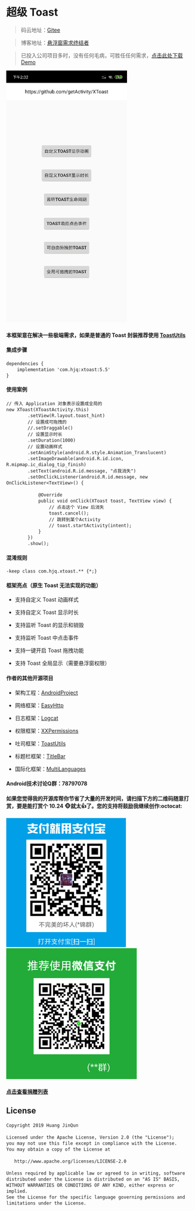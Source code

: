 # 超级 Toast

> 码云地址：[Gitee](https://gitee.com/getActivity/XToast)

> 博客地址：[悬浮窗需求终结者](https://www.jianshu.com/p/247d705b87b6)

> 已投入公司项目多时，没有任何毛病，可胜任任何需求，[点击此处下载Demo](XToast.apk)

![](XToast.gif)

#### 本框架意在解决一些极端需求，如果是普通的 Toast 封装推荐使用 [ToastUtils](https://github.com/getActivity/ToastUtils)

#### 集成步骤

    dependencies {
        implementation 'com.hjq:xtoast:5.5'
    }

#### 使用案例

    // 传入 Application 对象表示设置成全局的
    new XToast(XToastActivity.this)
            .setView(R.layout.toast_hint)
            // 设置成可拖拽的
            //.setDraggable()
            // 设置显示时长
            .setDuration(1000)
            // 设置动画样式
            .setAnimStyle(android.R.style.Animation_Translucent)
            .setImageDrawable(android.R.id.icon, R.mipmap.ic_dialog_tip_finish)
            .setText(android.R.id.message, "点我消失")
            .setOnClickListener(android.R.id.message, new OnClickListener<TextView>() {

                @Override
                public void onClick(XToast toast, TextView view) {
                    // 点击这个 View 后消失
                    toast.cancel();
                    // 跳转到某个Activity
                    // toast.startActivity(intent);
                }
            })
            .show();

#### 混淆规则

    -keep class com.hjq.xtoast.** {*;}

#### 框架亮点（原生 Toast 无法实现的功能）

* 支持自定义 Toast 动画样式

* 支持自定义 Toast 显示时长

* 支持监听 Toast 的显示和销毁

* 支持监听 Toast 中点击事件

* 支持一键开启 Toast 拖拽功能

* 支持 Toast 全局显示（需要悬浮窗权限）

#### 作者的其他开源项目

* 架构工程：[AndroidProject](https://github.com/getActivity/AndroidProject)

* 网络框架：[EasyHttp](https://github.com/getActivity/EasyHttp)

* 日志框架：[Logcat](https://github.com/getActivity/Logcat)

* 权限框架：[XXPermissions](https://github.com/getActivity/XXPermissions)

* 吐司框架：[ToastUtils](https://github.com/getActivity/ToastUtils)

* 标题栏框架：[TitleBar](https://github.com/getActivity/TitleBar)

* 国际化框架：[MultiLanguages](https://github.com/getActivity/MultiLanguages)

#### Android技术讨论Q群：78797078

#### 如果您觉得我的开源库帮你节省了大量的开发时间，请扫描下方的二维码随意打赏，要是能打赏个 10.24 :monkey_face:就太:thumbsup:了。您的支持将鼓励我继续创作:octocat:

![](https://raw.githubusercontent.com/getActivity/Donate/master/picture/pay_ali.png) ![](https://raw.githubusercontent.com/getActivity/Donate/master/picture/pay_wechat.png)

#### [点击查看捐赠列表](https://github.com/getActivity/Donate)

## License

```text
Copyright 2019 Huang JinQun

Licensed under the Apache License, Version 2.0 (the "License");
you may not use this file except in compliance with the License.
You may obtain a copy of the License at

   http://www.apache.org/licenses/LICENSE-2.0

Unless required by applicable law or agreed to in writing, software
distributed under the License is distributed on an "AS IS" BASIS,
WITHOUT WARRANTIES OR CONDITIONS OF ANY KIND, either express or implied.
See the License for the specific language governing permissions and
limitations under the License.
```
